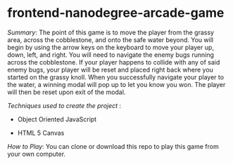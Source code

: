 **frontend-nanodegree-arcade-game**
===============================

*Summary*: The point of this game is to move the player from the grassy area, across the cobblestone, and onto the safe water beyond. You will begin by using the arrow keys on the keyboard to move your player up, down, left, and right. You will need to navigate the enemy bugs running across the cobblestone. If your player happens to collide with any of said enemy bugs, your player will be reset and placed right back where you started on the grassy knoll. When you successfully navigate your player to the water, a winning modal will pop up to let you know you won. The player will then be reset upon exit of the modal.

*Techniques used to create the project* : 

* Object Oriented JavaScript

* HTML 5 Canvas

*How to Play*:  You can clone or download this repo to play this game from your own computer.


